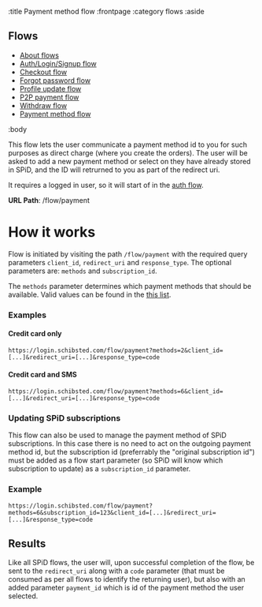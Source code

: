 :title Payment method flow
:frontpage
:category flows
:aside
## Flows
- [About flows](/flows/flows/)
- [Auth/Login/Signup flow](/flows/auth-flow/)
- [Checkout flow](/flows/checkout-flow/)
- [Forgot password flow](/flows/password-flow/)
- [Profile update flow](/flows/profile-update-flow/)
- [P2P payment flow](/flows/p2p-checkout-flow/)
- [Withdraw flow](/flows/withdraw-checkout-flow/)
- [Payment method flow](/flows/payment-method-flow/)

:body

This flow lets the user communicate a payment method id to you for such purposes as direct charge (where you create the orders). The user will be asked to add a new payment method or select on they have already stored in SPiD, and the ID will retrurned to you as part of the redirect uri.

It requires a logged in user, so it will start of in the [auth flow](/flows/auth-flow/).

**URL Path**: /flow/payment

# How it works

Flow is initiated by visiting the path `/flow/payment` with the required query parameters `client_id`, `redirect_uri` and `response_type`.  The optional parameters are: `methods` and `subscription_id`.

The `methods` parameter determines which payment methods that should be available. Valid values can be found in the [this list](/types/order/#payment-options).

### Examples

#### Credit card only
`https://login.schibsted.com/flow/payment?methods=2&client_id=[...]&redirect_uri=[...]&response_type=code`

#### Credit card and SMS
`https://login.schibsted.com/flow/payment?methods=6&client_id=[...]&redirect_uri=[...]&response_type=code`


### Updating SPiD subscriptions

This flow can also be used to manage the payment method of SPiD subscriptions. In this case there is no need to act on the outgoing payment method id, but the subscription id (preferrably the "original subscription id") must be added as a flow start parameter (so SPiD will know which subscription to update) as a `subscription_id` parameter.

### Example

`https://login.schibsted.com/flow/payment?methods=6&subscription_id=123&client_id=[...]&redirect_uri=[...]&response_type=code`

## Results

Like all SPiD flows, the user will, upon successful completion of the flow, be sent to the `redirect_uri` along with a `code` parameter (that must be consumed as per all flows to identify the returning user), but also with an added parameter `payment_id` which is id of the payment method the user selected.

